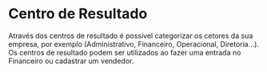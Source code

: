 # Centro de Resultado

Através dos centros de resultado é possível categorizar os cetores da sua empresa, por exemplo \(Administrativo, Financeiro, Operacional, Diretoria...\). Os centros de resultado podem ser utilizados ao fazer uma entrada no Financeiro ou cadastrar um vendedor.

